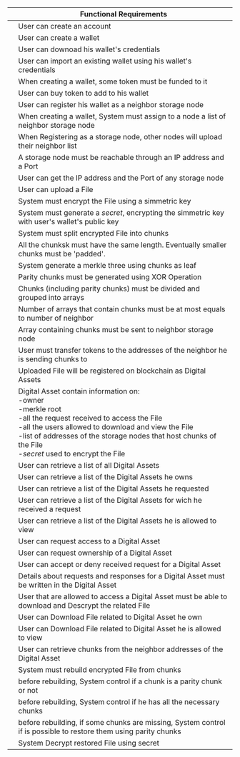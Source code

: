 |     | Functional Requirements|
|:---:|----        |
| |User can create an account|
| |User can create a wallet|
| |User can downoad his wallet's credentials|
| |User can import an existing wallet using his wallet's credentials|
| |When creating a wallet, some token must be funded to it|
| |User can buy token to add to his wallet|
| |User can register his wallet as a neighbor storage node|
| |When creating a wallet, System must assign to a node a list of neighbor storage node |
| |When Registering as a storage node, other nodes will upload their neighbor list |
| |A storage node must be reachable through an IP address and a Port|
| |User can get the IP address and the Port of any storage node|
| |User can upload a File|
| |System must encrypt the File using a simmetric key|
| |System must generate a _secret_, encrypting the simmetric key with user's wallet's public key|
| |System must split encrypted File into chunks|
| |All the chunksk must have the same length. Eventually smaller chunks must be 'padded'.|
| |System generate a merkle three using chunks as leaf|
| |Parity chunks must be generated using XOR Operation|
| |Chunks (including parity chunks) must be divided and grouped into arrays|
| |Number of arrays that contain chunks must be at most equals to number of neighbor|
| |Array containing chunks must be sent to neighbor storage node|
| |User must transfer tokens to the addresses of the neighbor he is sending chunks to| 
| |Uploaded File will be registered on blockchain as Digital Assets|
| |Digital Asset contain information on: <br> -owner <br>-merkle root <br>-all the request received to access the File <br>-all the users allowed to download and view the File <br>-list of addresses of the storage nodes that host chunks of the File<br>-_secret_ used to encrypt the File|
| |User can retrieve a list of all Digital Assets|
| |User can retrieve a list of the Digital Assets he owns|
| |User can retrieve a list of the Digital Assets he requested|
| |User can retrieve a list of the Digital Assets for wich he received a request|
| |User can retrieve a list of the Digital Assets he is allowed to view|
| |User can request access to a Digital Asset|
| |User can request ownership of a Digital Asset|
| |User can accept or deny received request for a Digital Asset|
| |Details about requests and responses for a Digital Asset must be written in the Digital Asset|
| |User that are allowed to access a Digital Asset must be able to download and Descrypt the related File|
| |User can Download File related to Digital Asset he own|
| |User can Download File related to Digital Asset he is allowed to view|
| |User can retrieve chunks from the neighbor addresses of the Digital Asset|
| |System must rebuild encrypted File from chunks|
| |before rebuilding, System control if a chunk is a parity chunk or not|
| |before rebuilding, System control if he has all the necessary chunks|
| |before rebuilding, if some chunks are missing, System control if is possible to restore them using parity chunks|
| |System Decrypt restored File using secret|
